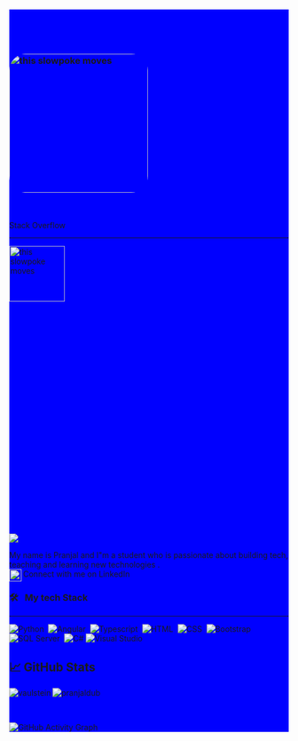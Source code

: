 <div style="background-color:blue">

  ### <div style="color:Blue;font-size:50px">Hi there</div> <br> <img style="border-radius:30px" src="https://media.giphy.com/media/du3J3cXyzhj75IOgvA/source.gif" alt="this slowpoke moves"  width="250" />

<br>
<br>
Stack Overflow
<hr>
<a href="https://stackoverflow.com/users/13990024/pranjal-dubey">
  <div style="width:100%;height:0;padding-bottom:100%;position:relative;"><img src="https://media.giphy.com/media/xT0GqCppDBMGwe7FSw/source.gif" alt="this slowpoke moves"  width="100" /></div><p><a href="https://giphy.com/gifs/gj4QQwKvcLi66Yn5IG"></a></p>
</a>

![](https://visitor-badge.glitch.me/badge?page_id=pranjaldub)

My name is Pranjal and I"m a student who is passionate about building tech, teaching and learning new technologies .
<br>
Connect with me on LinkedIn &nbsp; <a href="https://www.linkedin.com/in/pranjal-d-6060a2183/">
  <img align="left" alt="Pranjal's LinkedIN" width="22px" src="https://raw.githubusercontent.com/peterthehan/peterthehan/master/assets/linkedin.svg" />
</a>

### 🛠 &nbsp; My tech Stack
  <hr>

![Python](https://img.shields.io/badge/-Python-05122A?style=flat&logo=Python)&nbsp;
![Angular](https://img.shields.io/badge/-Angular-05122A?style=flat&logo=Angular)&nbsp;
![Typescript](https://img.shields.io/badge/-Typescript-05122A?style=flat&logo=Typescript)&nbsp;
![HTML](https://img.shields.io/badge/-HTML-05122A?style=flat&logo=HHTML5&logoColor=1572B6)&nbsp;
![CSS](https://img.shields.io/badge/-CSS-05122A?style=flat&logo=CSS3&logoColor=1572B6)&nbsp;
![Bootstrap](https://img.shields.io/badge/-Bootstrap-05122A?style=flat&logo=bootstrap&logoColor=563D7C)
<br />
![SQL Server](https://img.shields.io/badge/-SQL%20Server-05122A?style=flat&logo=SQL-Server)&nbsp;
![C#](https://img.shields.io/badge/C%23%20-05122A?style=flat&logo=c-sharp&logoColor=FFA518)
![Visual Studio](https://img.shields.io/badge/-Visual%20Studio%20Code-05122A?style=flat&logo=visual-studio&logoColor=007ACC)&nbsp;
## &#x1f4c8; GitHub Stats

<p align="left"><img align="left" src="https://github-readme-stats.vercel.app/api/top-langs?username=pranjaldub&show_icons=true&locale=en&layout=compact&theme=radical" alt="vaulstein" /></p>

 
 <p><img align="center" src="https://github-readme-streak-stats.herokuapp.com/?user=arunsridher&theme=radical" alt="pranjaldub" /></p>
 
 <br />
 
![GitHub Activity Graph](https://activity-graph.herokuapp.com/graph?username=pranjaldub&bg_color=000000&color=4fff67&line=4fff67&point=ffffff&area=true&hide_border=true)  

</div>
